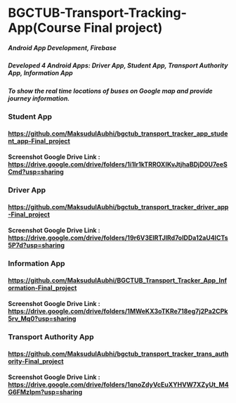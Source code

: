 # BGCTUB-Transport-Tracking-App(Course Final project)
##### Android App Development, Firebase 
##### Developed 4 Android Apps: Driver App, Student App, Transport Authority App, Information App
##### To show the real time locations of buses on Google map and provide journey information.

### Student App
#### https://github.com/MaksudulAubhi/bgctub_transport_tracker_app_student_app-Final_project
#### Screenshot Google Drive Link : https://drive.google.com/drive/folders/1i1lr1kTRROXIKvJtjhaBDjD0U7eeSCmd?usp=sharing

### Driver App
#### https://github.com/MaksudulAubhi/bgctub_transport_tracker_driver_app-Final_project
#### Screenshot Google Drive Link : https://drive.google.com/drive/folders/19r6V3ElRTJlRd7oIDDa12aU4lCTs5P7d?usp=sharing

### Information App
#### https://github.com/MaksudulAubhi/BGCTUB_Transport_Tracker_App_Information-Final_project
#### Screenshot Google Drive Link : https://drive.google.com/drive/folders/1MWeKX3oTKRe718eg7j2Pa2CPk5rv_Mq0?usp=sharing

### Transport Authority App
#### https://github.com/MaksudulAubhi/bgctub_transport_tracker_trans_authority-Final_project
#### Screenshot Google Drive Link : https://drive.google.com/drive/folders/1qnoZdyVcEuXYHVW7XZyUt_M4G6FMzIpm?usp=sharing

